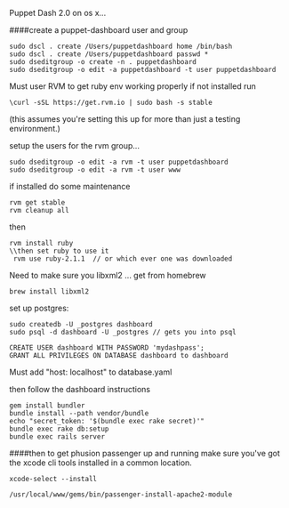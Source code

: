 Puppet Dash 2.0 on os x...

####create a puppet-dashboard user and group
```
sudo dscl . create /Users/puppetdashboard home /bin/bash
sudo dscl . create /Users/puppetdashboard passwd *
sudo dseditgroup -o create -n . puppetdashboard
sudo dseditgroup -o edit -a puppetdashboard -t user puppetdashboard
```

Must user RVM to get ruby env working properly
if not installed run

```
\curl -sSL https://get.rvm.io | sudo bash -s stable
```
 (this assumes you're setting this
up for more than just a testing environment.)

setup the users for the rvm group...
```
sudo dseditgroup -o edit -a rvm -t user puppetdashboard
sudo dseditgroup -o edit -a rvm -t user www
```
if installed do some maintenance

```
rvm get stable
rvm cleanup all
```

then

```
rvm install ruby
\\then set ruby to use it
 rvm use ruby-2.1.1  // or which ever one was downloaded
```

Need to make sure you libxml2 ... get from homebrew

```
brew install libxml2
```

set up postgres:

```
sudo createdb -U _postgres dashboard
sudo psql -d dashboard -U _postgres // gets you into psql

CREATE USER dashboard WITH PASSWORD 'mydashpass';
GRANT ALL PRIVILEGES ON DATABASE dashboard to dashboard
```


Must add  "host: localhost"  to database.yaml

then follow the dashboard instructions

```
gem install bundler
bundle install --path vendor/bundle
echo "secret_token: '$(bundle exec rake secret)'" 
bundle exec rake db:setup
bundle exec rails server
```

####then to get phusion passenger up and running 
make sure you've got the xcode cli tools installed in a common location.
```
xcode-select --install
```
```
/usr/local/www/gems/bin/passenger-install-apache2-module
```